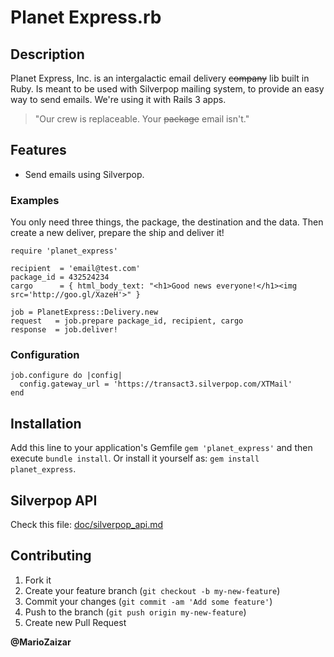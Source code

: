 Planet Express.rb
=================

Description
-----------

Planet Express, Inc. is an intergalactic email delivery <strike>company</strike>
lib built in Ruby. Is meant to be used with Silverpop mailing system, to provide
an easy way to send emails. We're using it with Rails 3 apps.

> "Our crew is replaceable. Your <strike>package</strike> email isn't."

Features
--------

- Send emails using Silverpop.

### Examples

You only need three things, the package, the destination and the data.
Then create a new deliver, prepare the ship and deliver it!

```
require 'planet_express'

recipient  = 'email@test.com'
package_id = 432524234
cargo      = { html_body_text: "<h1>Good news everyone!</h1><img src='http://goo.gl/XazeH'>" }

job = PlanetExpress::Delivery.new
request   = job.prepare package_id, recipient, cargo
response  = job.deliver!
```

### Configuration

```
job.configure do |config|
  config.gateway_url = 'https://transact3.silverpop.com/XTMail'
end
```

Installation
------------

Add this line to your application's Gemfile `gem 'planet_express'` and then
execute `bundle install`. Or install it yourself as: `gem install planet_express`.

Silverpop API
-------------

Check this file: [doc/silverpop_api.md](./doc/silverpop_api.md)

Contributing
------------

1. Fork it
2. Create your feature branch (`git checkout -b my-new-feature`)
3. Commit your changes (`git commit -am 'Add some feature'`)
4. Push to the branch (`git push origin my-new-feature`)
5. Create new Pull Request

**@MarioZaizar**
